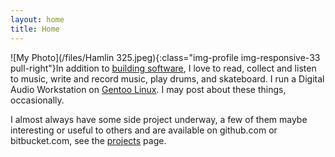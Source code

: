 ```yaml
---
layout: home
title: Home
---
```



![My Photo](/files/Hamlin 325.jpeg){:class="img-profile img-responsive-33 pull-right"}In addition to [building software](about.md), I love to read, collect and listen to music, write and record music, play drums, and skateboard. I run a Digital Audio Workstation on [Gentoo Linux](https://gentoo.org/). I may post about these things, occasionally.

I almost always have some side project underway, a few of them maybe interesting or useful to others and are available on github.com or bitbucket.com, see the [projects](projects.md) page.
